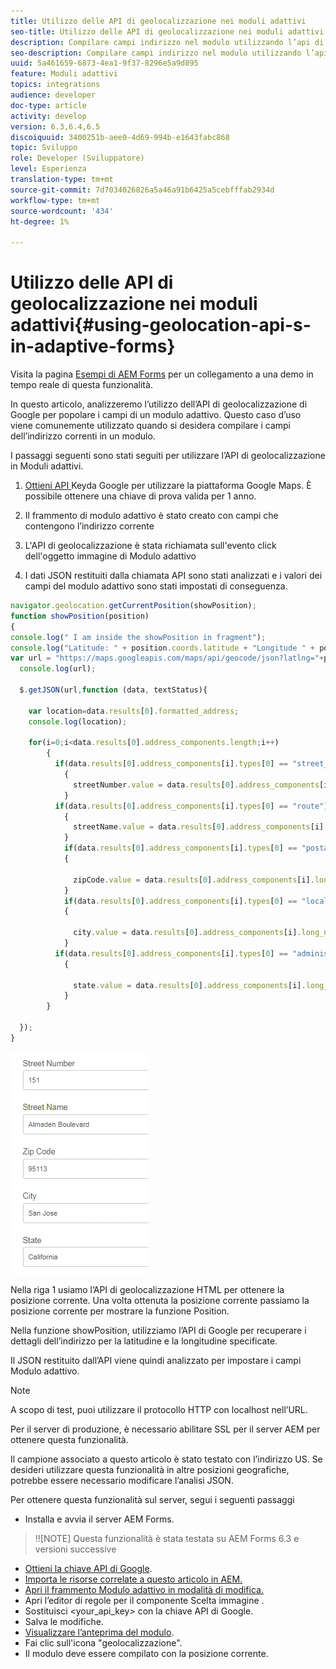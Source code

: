 ```yaml
---
title: Utilizzo delle API di geolocalizzazione nei moduli adattivi
seo-title: Utilizzo delle API di geolocalizzazione nei moduli adattivi
description: Compilare campi indirizzo nel modulo utilizzando l’api di geolocalizzazione
seo-description: Compilare campi indirizzo nel modulo utilizzando l’api di geolocalizzazione
uuid: 5a461659-6873-4ea1-9f37-8296e5a9d895
feature: Moduli adattivi
topics: integrations
audience: developer
doc-type: article
activity: develop
version: 6.3,6.4,6.5
discoiquuid: 3400251b-aee0-4d69-994b-e1643fabc868
topic: Sviluppo
role: Developer (Sviluppatore)
level: Esperienza
translation-type: tm+mt
source-git-commit: 7d7034026826a5a46a91b6425a5cebfffab2934d
workflow-type: tm+mt
source-wordcount: '434'
ht-degree: 1%

---
```



# Utilizzo delle API di geolocalizzazione nei moduli adattivi{#using-geolocation-api-s-in-adaptive-forms}

Visita la pagina [Esempi di AEM Forms](https://forms.enablementadobe.com/content/samples/samples.html?query=0) per un collegamento a una demo in tempo reale di questa funzionalità.

In questo articolo, analizzeremo l’utilizzo dell’API di geolocalizzazione di Google per popolare i campi di un modulo adattivo. Questo caso d’uso viene comunemente utilizzato quando si desidera compilare i campi dell’indirizzo correnti in un modulo.

I passaggi seguenti sono stati seguiti per utilizzare l’API di geolocalizzazione in Moduli adattivi.

1. [Ottieni API ](https://developers.google.com/maps/documentation/javascript/get-api-key) Keyda Google per utilizzare la piattaforma Google Maps. È possibile ottenere una chiave di prova valida per 1 anno.

1. Il frammento di modulo adattivo è stato creato con campi che contengono l’indirizzo corrente

1. L&#39;API di geolocalizzazione è stata richiamata sull&#39;evento click dell&#39;oggetto immagine di Modulo adattivo

1. I dati JSON restituiti dalla chiamata API sono stati analizzati e i valori dei campi del modulo adattivo sono stati impostati di conseguenza.

```javascript
navigator.geolocation.getCurrentPosition(showPosition);
function showPosition(position) 
{
console.log(" I am inside the showPosition in fragment");
console.log("Latitude: " + position.coords.latitude + "Longitude " + position.coords.longitude);
var url = "https://maps.googleapis.com/maps/api/geocode/json?latlng="+position.coords.latitude+","+position.coords.longitude+"&key=<your_api_key>";
  console.log(url);
  
  $.getJSON(url,function (data, textStatus){
    
    var location=data.results[0].formatted_address;
    console.log(location);
    
    for(i=0;i<data.results[0].address_components.length;i++)
        {
          if(data.results[0].address_components[i].types[0] == "street_number")
            {
              streetNumber.value = data.results[0].address_components[i].long_name;
            }
          if(data.results[0].address_components[i].types[0] == "route")
            {
              streetName.value = data.results[0].address_components[i].long_name;
            }
            if(data.results[0].address_components[i].types[0] == "postal_code")
            {
              
              zipCode.value = data.results[0].address_components[i].long_name;
            }
            if(data.results[0].address_components[i].types[0] == "locality")
            {
              
              city.value = data.results[0].address_components[i].long_name;
            }
          if(data.results[0].address_components[i].types[0] == "administrative_area_level_1")
            {
              
              state.value = data.results[0].address_components[i].long_name;
            }
        }
    
  });
}
```

![I campi si popolano con l’api geologica](assets/capture-4.gif)

Nella riga 1 usiamo l’API di geolocalizzazione HTML per ottenere la posizione corrente. Una volta ottenuta la posizione corrente passiamo la posizione corrente per mostrare la funzione Position.

Nella funzione showPosition, utilizziamo l’API di Google per recuperare i dettagli dell’indirizzo per la latitudine e la longitudine specificate.

Il JSON restituito dall’API viene quindi analizzato per impostare i campi Modulo adattivo.

>[!NOTE]
>
>A scopo di test, puoi utilizzare il protocollo HTTP con localhost nell’URL.
>
>Per il server di produzione, è necessario abilitare SSL per il server AEM per ottenere questa funzionalità.
>
>Il campione associato a questo articolo è stato testato con l’indirizzo US. Se desideri utilizzare questa funzionalità in altre posizioni geografiche, potrebbe essere necessario modificare l’analisi JSON.

Per ottenere questa funzionalità sul server, segui i seguenti passaggi

* Installa e avvia il server AEM Forms.

>!![NOTE] Questa funzionalità è stata testata su AEM Forms 6.3 e versioni successive
* [Ottieni la chiave API di Google](https://developers.google.com/maps/documentation/javascript/get-api-key).
* [Importa le risorse correlate a questo articolo in AEM.](assets/geolocationapi.zip)
* [Apri il frammento Modulo adattivo in modalità di modifica.](http://localhost:4502/editor.html/content/forms/af/currentaddressfragment.html)
* Apri l’editor di regole per il componente Scelta immagine .
* Sostituisci &lt;your_api_key> con la chiave API di Google.
* Salva le modifiche.
* [Visualizzare l’anteprima del modulo](http://localhost:4502/content/dam/formsanddocuments/currentaddressfragment/jcr:content?wcmmode=disabled).
* Fai clic sull&#39;icona &quot;geolocalizzazione&quot;.
* Il modulo deve essere compilato con la posizione corrente.
